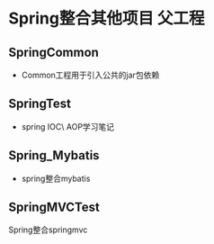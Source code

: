 # Spring整合其他项目 父工程
## SpringCommon
* Common工程用于引入公共的jar包依赖
## SpringTest
* spring IOC\ AOP学习笔记
## Spring_Mybatis
* spring整合mybatis
## SpringMVCTest
Spring整合springmvc